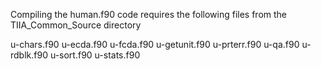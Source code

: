 Compiling the human.f90 code requires the following files 
from the TIIA_Common_Source directory

u-chars.f90
u-ecda.f90
u-fcda.f90
u-getunit.f90
u-prterr.f90
u-qa.f90
u-rdblk.f90
u-sort.f90
u-stats.f90

